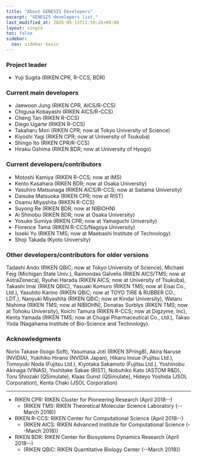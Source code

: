 ```yaml
---
title: "About GENESIS Developers"
excerpt: "GENESIS developers list."
last_modified_at: 2025-05-13T11:59:26+09:00
layout: single
toc: false
sidebar:
  nav: sidebar-basic
---
```



### Project leader

- Yuji Sugita (RIKEN CPR, R-CCS, BDR)

### Current main developers

- Jaewoon Jung (RIKEN CPR, AICS/R-CCS)
- Chigusa Kobayashi (RIKEN AICS/R-CCS)
- Cheng Tan (RIKEN R-CCS)
- Diego Ugarte (RIKEN R-CCS)
- Takaharu Mori (RIKEN CPR; now at Tokyo University of Science)
- Kiyoshi Yagi (RIKEN CPR; now at University of Tsukuba)
- Shingo Ito (RIKEN CPR/R-CCS)
- Hiraku Oshima (RIKEN BDR; now at University of Hyogo)

### Current developers/contributors

- Motoshi Kamiya (RIKEN R-CCS; now at IMS)
- Kento Kasahara (RIKEN BDR; now at Osaka University)
- Yasuhiro Matsunaga (RIKEN AICS/R-CCS; now at Saitama University)
- Daisuke Matsuoka (RIKEN CPR; now at RIST)
- Osamu Miyashita (RIKEN R-CCS)
- Suyong Re (RIKEN BDR; now at NIBIOHN)
- Ai Shinobu (RIKEN BDR; now at Osaka University)
- Yosuke Sumiya (RIKEN CPR; now at Yamaguchi University)
- Florence Tama (RIKEN R-CCS/Nagoya University)
- Isseki Yu (RIKEN TMS; now at Maebashi Institute of Technology)
- Shoji Takada (Kyoto University)

### Other developers/contributors for older versions

Tadashi Ando (RIKEN QBiC; now at Tokyo University of Science), Michael
Feig (Michigan State Univ.), Raimondas Galvelis (RIKEN AICS/TMS; now at
AstraZeneca), Ryuhei Harada (RIKEN AICS; now at University of Tsukuba),
Takashi Imai (RIKEN QBiC), Yasuaki Komuro (RIKEN TMS; now at Eisai Co.,
Ltd.), Yasuhito Karino (RIKEN QBiC; now at TOYO TIRE & RUBBER CO.,
LDT.), Naoyuki Miyashita (RIKEN QBiC; now at Kindai University), Wataru
Nishima (RIKEN TMS; now at NIBIOHN), Donatas Surblys (RIKEN TMS; now at
Tohoku University), Koichi Tamura (RIKEN R-CCS; now at Digzyme, Inc),
Kenta Yamada (RIKEN TMS; now at Chugai Pharmaceutical Co., Ltd.), Takao
Yoda (Nagahama Institute of Bio-Science and Technology).

### Acknowledgments

Norio Takase (Isogo Soft), Yasumasa Joti (RIKEN SPring8), Akira Naruse
(NVIDIA), Yukihiko Hirano (NVIDIA Japan), Hikaru Inoue (Fujitsu Ltd.),
Tomoyuki Noda (Fujitsu Ltd.), Kiyotaka Sakamoto (Fujitsu Ltd.),
Yoshinobu Akinaga (VINAS), Yoshitake Sakae (RIST), Nobuhiko Kato (ASTOM
R&D), Toru Shiozaki (QSimulate), Klaas Gunst (QSimulate), Hideyo Yoshida
(JSOL Corporation), Kenta Chaki (JSOL Corporation)

---

- RIKEN CPR: RIKEN Cluster for Pioneering Research (April 2018--)
  - (RIKEN TMS: RIKEN Theoretical Molecular Science Laboratory (--March 2018))
- RIKEN R-CCS: RIKEN Center for Computational Science (April 2018--)
  - (RIKEN AICS: RIKEN Advanced Institute for Computational Science (--March 2018))
- RIKEN BDR: RIKEN Center for Biosystems Dynamics Research (April 2018--)
  - (RIKEN QBiC: RIKEN Quantitative Biology Center (--March 2018))
